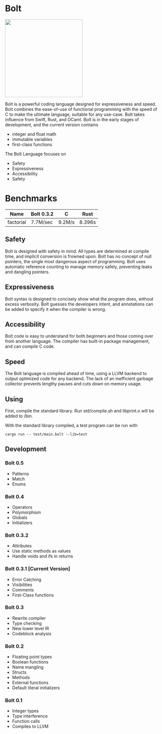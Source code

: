 # Bolt

<img src="https://github.com/pallyj/boltcc/blob/main/assets/logo.svg?raw=true" width="256" height="256"/>

Bolt is a powerful coding language designed for expressiveness and speed. Bolt combines the ease-of-use of functional programming with the speed of C to make the ultimate language, suitable for any use-case. Bolt takes influence from Swift, Rust, and OCaml. Bolt is in the early stages of development, and the current version contains

- integer and float math
- immutable variables
- first-class functions

The Bolt Language focuses on

- Safety
- Expressiveness
- Accessibility
- Safety

# Benchmarks

| Name      | Bolt 0.3.2 | C      | Rust   |
|-----------|------------|--------|--------|
| factorial | 7.7M/sec   | 9.2M/s |	8.396s | 

## Safety

Bolt is designed with safety in mind. All types are determined at compile time, and implicit conversion is frowned upon. Bolt has no concept of null pointers, the single most dangerous aspect of programming. Bolt uses automatic reference counting to manage memory safely, preventing leaks and dangling pointers.
## Expressiveness

Bolt syntax is designed to concisely show what the program does, without excess verbosity. Bolt guesses the developers intent, and annotations can be added to specify it when the compiler is wrong.

## Accessibility

Bolt code is easy to understand for both beginners and those coming over from another language. The compiler has built-in package management, and can compile C code.

## Speed

The Bolt language is compiled ahead of time, using a LLVM backend to output optimized code for any backend. The lack of an inefficient garbage collector prevents lengthy pauses and cuts down on memory usage.

## Using

First, compile the standard library. Run std/compile.sh and libprint.o will be added to /bin.

With the standard library compiled, a test program can be run with

```
cargo run -- test/main.bolt --lib=test
```

## Development

### Bolt 0.5

- Patterns
- Match
- Enums

### Bolt 0.4

- Operators
- Polymorphism
- Globals
- Initializers

### Bolt 0.3.2

- Attributes
- Use static methods as values
- Handle voids and ifs in returns

### Bolt 0.3.1 [Current Version]

- Error Catching
- Visibilities
- Comments
- First-Class functions

### Bolt 0.3

- Rewrite compiler
- Type checking
- New lower level IR
- Codeblock analysis

### Bolt 0.2

- Floating point types
- Boolean functions
- Name mangling
- Structs
- Methods
- External functions
- Default literal initializers

### Bolt 0.1

- Integer types
- Type interference
- Function calls
- Compiles to LLVM